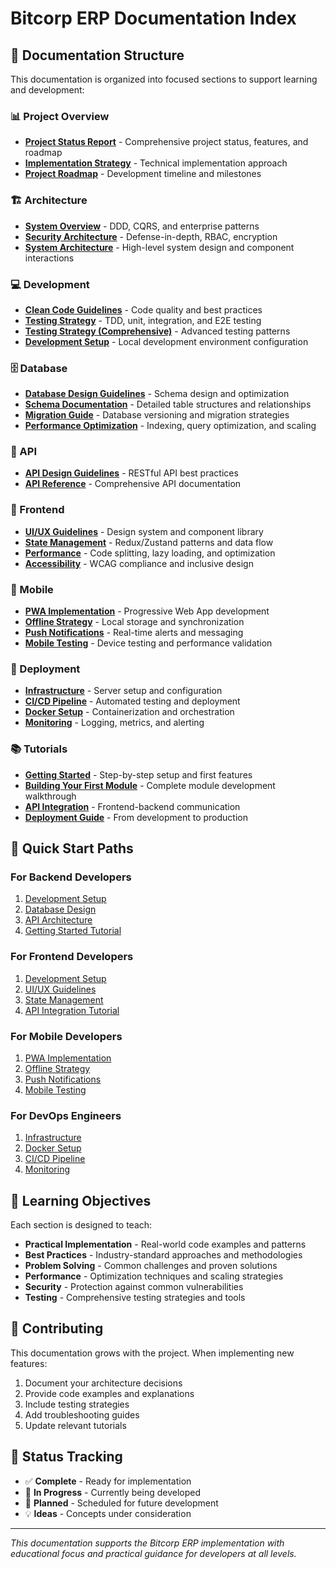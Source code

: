 # Bitcorp ERP Documentation Index

## 📁 Documentation Structure

This documentation is organized into focused sections to support learning and development:

### 📊 Project Overview
- **[Project Status Report](./PROJECT_STATUS.md)** - Comprehensive project status, features, and roadmap
- **[Implementation Strategy](./IMPLEMENTATION_STRATEGY.md)** - Technical implementation approach
- **[Project Roadmap](./PROJECT_ROADMAP.md)** - Development timeline and milestones

### 🏗️ Architecture
- **[System Overview](./architecture/system-overview.md)** - DDD, CQRS, and enterprise patterns
- **[Security Architecture](./architecture/security-architecture.md)** - Defense-in-depth, RBAC, encryption
- **[System Architecture](./architecture/system-architecture.md)** - High-level system design and component interactions

### 💻 Development
- **[Clean Code Guidelines](./development/clean-code-guidelines.md)** - Code quality and best practices
- **[Testing Strategy](./development/testing-strategy.md)** - TDD, unit, integration, and E2E testing
- **[Testing Strategy (Comprehensive)](./development/testing-strategy-comprehensive.md)** - Advanced testing patterns
- **[Development Setup](development/setup.md)** - Local development environment configuration

### 🗄️ Database
- **[Database Design Guidelines](./database/design-guidelines.md)** - Schema design and optimization
- **[Schema Documentation](./database/schema.md)** - Detailed table structures and relationships
- **[Migration Guide](./database/migrations.md)** - Database versioning and migration strategies
- **[Performance Optimization](./database/performance.md)** - Indexing, query optimization, and scaling

### 🔌 API
- **[API Design Guidelines](./api/design-guidelines.md)** - RESTful API best practices
- **[API Reference](./api/reference.md)** - Comprehensive API documentation

### 🎨 Frontend
- **[UI/UX Guidelines](./frontend/ui-guidelines.md)** - Design system and component library
- **[State Management](./frontend/state-management.md)** - Redux/Zustand patterns and data flow
- **[Performance](./frontend/performance.md)** - Code splitting, lazy loading, and optimization
- **[Accessibility](./frontend/accessibility.md)** - WCAG compliance and inclusive design

### 📱 Mobile
- **[PWA Implementation](./mobile/pwa-implementation.md)** - Progressive Web App development
- **[Offline Strategy](./mobile/offline-strategy.md)** - Local storage and synchronization
- **[Push Notifications](./mobile/push-notifications.md)** - Real-time alerts and messaging
- **[Mobile Testing](./mobile/testing.md)** - Device testing and performance validation

### 🚀 Deployment
- **[Infrastructure](./deployment/infrastructure.md)** - Server setup and configuration
- **[CI/CD Pipeline](./deployment/cicd.md)** - Automated testing and deployment
- **[Docker Setup](./deployment/docker.md)** - Containerization and orchestration
- **[Monitoring](./deployment/monitoring.md)** - Logging, metrics, and alerting

### 📚 Tutorials
- **[Getting Started](./tutorials/getting-started.md)** - Step-by-step setup and first features
- **[Building Your First Module](./tutorials/first-module.md)** - Complete module development walkthrough
- **[API Integration](./tutorials/api-integration.md)** - Frontend-backend communication
- **[Deployment Guide](./tutorials/deployment.md)** - From development to production

## 🎯 Quick Start Paths

### For Backend Developers
1. [Development Setup](development/setup.md)
2. [Database Design](./architecture/database-design.md)
3. [API Architecture](./architecture/api-architecture.md)
4. [Getting Started Tutorial](./tutorials/getting-started.md)

### For Frontend Developers
1. [Development Setup](development/setup.md)
2. [UI/UX Guidelines](./frontend/ui-guidelines.md)
3. [State Management](./frontend/state-management.md)
4. [API Integration Tutorial](./tutorials/api-integration.md)

### For Mobile Developers
1. [PWA Implementation](./mobile/pwa-implementation.md)
2. [Offline Strategy](./mobile/offline-strategy.md)
3. [Push Notifications](./mobile/push-notifications.md)
4. [Mobile Testing](./mobile/testing.md)

### For DevOps Engineers
1. [Infrastructure](./deployment/infrastructure.md)
2. [Docker Setup](./deployment/docker.md)
3. [CI/CD Pipeline](./deployment/cicd.md)
4. [Monitoring](./deployment/monitoring.md)

## 📖 Learning Objectives

Each section is designed to teach:

- **Practical Implementation** - Real-world code examples and patterns
- **Best Practices** - Industry-standard approaches and methodologies
- **Problem Solving** - Common challenges and proven solutions
- **Performance** - Optimization techniques and scaling strategies
- **Security** - Protection against common vulnerabilities
- **Testing** - Comprehensive testing strategies and tools

## 🤝 Contributing

This documentation grows with the project. When implementing new features:

1. Document your architecture decisions
2. Provide code examples and explanations
3. Include testing strategies
4. Add troubleshooting guides
5. Update relevant tutorials

## 🔄 Status Tracking

- ✅ **Complete** - Ready for implementation
- 🚧 **In Progress** - Currently being developed
- 📝 **Planned** - Scheduled for future development
- 💡 **Ideas** - Concepts under consideration

---

*This documentation supports the Bitcorp ERP implementation with educational focus and practical guidance for developers at all levels.*
